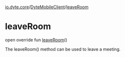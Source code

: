 [io.dyte.core](../index.md)/[DyteMobileClient](index.md)/[leaveRoom](leave-room.md)

# leaveRoom


open override fun [leaveRoom](leave-room.md)()

The leaveRoom() method can be used to leave a meeting.
